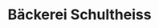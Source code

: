 ---
title: "Bäckerei Schultheiss"
url: /esslingen-am-neckar/baeckerei-schultheiss/
shop: Bäckerei
---